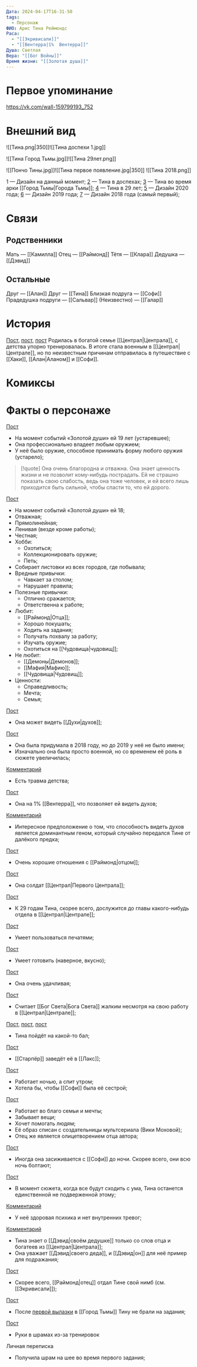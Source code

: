 ```yaml
---
Дата: 2024-04-17T16-31-50
tags:
  - Персонаж
ФИО: Арис Тина Реймондс
Раса:
  - "[[Экривисали]]"
  - "[[Вентерра|1%  Вентерра]]"
Душа: Светлая
Вера: "[[Бог Войны]]"
Время жизни: "[[Золотая душа]]"
---
```

# Первое упоминание
https://vk.com/wall-159799193_752
# Внешний вид
![[Тина.png|350]]![[Тина доспехи 1.jpg]]

![[Тина Город Тьмы.jpg]]![[Тина 29лет.png]]

![[Пончо Тины.jpg]]![[Тина первое появление.jpg|350]]
![[Тина 2018.png]]


1 — Дизайн на данный момент;
[2](https://vk.com/wall-159799193_11143) — Тина в доспехах;
[3](https://vk.com/wall-208978263_17798) — Тина во время арки [[Город Тьмы|Города Тьмы]];
[4](https://vk.com/wall-159799193_7055) — Тина в 29 лет;
[5](https://vk.com/wall-159799193_1877) — Дизайн 2020 года;
[6](https://vk.com/wall-159799193_752) — Дизайн 2019 года;
[7](https://vk.com/wall-159799193_3807) — Дизайн 2018 года (самый первый);
# Связи
## Родственники
Мать — [[Камилла]]
Отец — [[Раймонд]]
Тётя — [[Клара]]
Дедушка — [[Дэвид]]
## Остальные 
Друг — [[Алан]]
Друг — [[Тина]]
Близкая подруга — [[Софи]]
Прадедушка подруги — [[Сальвар]]
(Неизвестно) — [[Галар]]
# История
[Пост](https://vk.com/wall-208978263_18746), [пост](https://vk.com/wall-208978263_21326), [пост](https://vk.com/wall-159799193_4915)
Родилась в богатой семье [[Централ|Централа]], с детства упорно тренировалась. В итоге стала военным в [[Централ|Централе]], но по неизвестным причинам отправилась в путешествие с [[Хаки]], [[Алан|Аланом]] и [[Софи]].
# Комиксы

# Факты о персонаже
[Пост](https://vk.com/wall-159799193_752)
* На момент событий «Золотой души» ей 19 лет (устаревшее);
* Она профессионально владеет любым оружием;
* У неё было оружие, способное принимать форму любого оружия (устарело);
>[!quote]
>Она очень благородна и отважна. Она знает ценность жизни и не позволит кому-нибудь пострадать. Ей не страшно показать свою слабость, ведь она тоже человек, и ей всего лишь приходится быть сильной, чтобы спасти то, что ей дорого.

[Пост](https://vk.com/wall-208978263_16518)
* На момент событий «Золотой души» ей 18;
* Отважная;  
* Прямолинейная; 
* Ленивая (везде кроме работы);  
* Честная;
* Хобби:
	* Охотиться;
	* Коллекционировать оружие;
	* Петь;
* Собирает листовки из всех городов, где побывала;
* Вредные привычки:
	* Чавкает за столом;
	* Нарушает правила;
* Полезные привычки:
	* Отлично сражается;
	* Ответственна к работе;
* Любит:
	* [[Раймонд|Отца]];
	* Хорошо покушать;
	* Ходить на задания;
	* Получать похвалу за работу;
	* Изучать оружие;
	* Охотиться на [[Чудовища|чудовищ]];
* Не любит:
	* [[Демоны|Демонов]];
	* [[Мафия|Мафию]];
	* [[Чудовища|Чудовищ]];
* Ценности:
	* Справедливость;
	* Мечта;
	* Семья;

[Пост](https://vk.com/wall-208978263_9527)
* Она может видеть [[Духи|духов]];

[Пост](https://vk.com/wall-159799193_3807)
* Она была придумала в 2018 году, но до 2019 у неё не было имени;
* Изначально она была просто военной, но со временем её роль в сюжете увеличилась;

[Комментарий](https://vk.com/wall-159799193_4134?thread=4258&reply=4259)
* Есть травма детства;

[Пост](https://vk.com/wall-208978263_9527)
* Она на 1% [[Вентерра]], что позволяет ей видеть духов;

[Комментарий](https://vk.com/wall-208978263_9527?reply=9532)
* Интересное предположение о том, что способность видеть духов является доминантным геном, который случайно передался Тине от далёкого предка; 

[Пост](https://vk.com/wall-159799193_2192)
* Очень хорошие отношения с [[Раймонд|отцом]];

[Пост](https://vk.com/wall-159799193_4915)
* Она солдат [[Централ|Первого Централа]];

[Пост](https://vk.com/wall-159799193_7055)
* К 29 годам Тина, скорее всего, дослужится до главы какого-нибудь отдела в [[Централ|Централе]];

[Пост](https://vk.com/wall-159799193_7128)
* Умеет пользоваться печатями;

[Пост](https://vk.com/wall-159799193_9238)
* Умеет  готовить (наверное, вкусно);

[Пост](https://vk.com/wall-159799193_9945)
* Она очень удачливая;

[Пост](https://vk.com/wall-159799193_13278)
* Считает [[Бог Света|Бога Света]] жалким несмотря на свою работу в [[Централ|Централе]];

[Пост](https://vk.com/wall-208978263_8370), [пост](https://vk.com/wall-208978263_7057), [пост](https://vk.com/wall-208978263_12930)
* Тина пойдёт на какой-то бал;

[Пост](https://vk.com/wall-159799193_20477)
* [[Старпёр]] заведёт её в [[Лакс]];

[Пост](https://vk.com/wall-208978263_1193)
* Работает ночью, а спит утром;
* Хотела бы, чтобы [[Софи]] была её сестрой;

[Пост](https://vk.com/wall-208978263_1195)
* Работает во благо семьи и мечты;
* Забывает вещи;
* Хочет помогать людям;
* Её образ списан с создательницы мультсериала (Вики Моховой);
* Отец же является олицетворением отца автора;

[Пост](https://vk.com/wall-208978263_3282) 
* Иногда она засиживается с [[Софи]] до ночи. Скорее всего, они всю ночь болтают;

[Пост](https://vk.com/wall-208978263_12954)
* В момент сюжета, когда все будут сходить с ума, Тина останется единственной не подверженной этому;

[Комментарий](https://vk.com/wall-208978263_12954?reply=12956&thread=12955)
* У неё здоровая психика и нет внутренних тревог;

[Комментарий](https://vk.com/wall-208978263_13932?reply=13938&thread=13937)
* Тина знает о [[Дэвид|своём дедушке]] только со слов отца и богатеев из [[Централ|Централа]];
* Она уважает [[Дэвид|своего деда]], и [[Дэвид|он]] для неё пример для подражания;

[Пост](https://vk.com/wall-208978263_13932?reply=13938&thread=13937)
* Скорее всего, [[Раймонд|отец]] отдал Тине свой нимб (см. [[Экривисали]]);

[Пост](https://vk.com/wall-208978263_18122)
* После [первой вылазки](https://vk.com/wall-208978263_18121) в [[Город Тьмы]] Тину не брали на задания;

[Пост](https://vk.com/wall-208978263_21326)
* Руки в шрамах из-за тренировок

Личная переписка
* Получила шрам на шее во время первого задания;